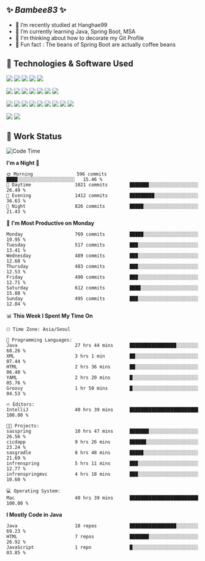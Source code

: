 ##  ✨ _Bambee83_ ✨ 

- 🔭 I’m recently studied at Hanghae99
- 🌱 I’m currently learning Java, Spring Boot, MSA
- 🤔 I'm thinking about how to decorate my Git Profile
- 🪹 Fun fact : The beans of Spring Boot are actually coffee beans 

<!-- - 💬 Ask me about ...
- 📫 How to reach me: ...
- 😄 Pronouns: ...
- 👯 I’m looking to collaborate on ...-->

## 🔧  Technologies & Software Used

<img src="https://img.shields.io/badge/Java-007396?style=flat-round&logo=OpenJDK&logoColor=white"/> <img src="https://img.shields.io/badge/Spring-6DB33F?style=flat-round&logo=spring&logoColor=white"/>   <img src="https://img.shields.io/badge/SpringBoot-6DB33F?style=flat-round&logo=springboot&logoColor=white"/>  <img src="https://img.shields.io/badge/SpringSecurity-6DB33F?style=flat-round&logo=SpringSecurity&logoColor=white"/>   <img src="https://img.shields.io/badge/JSON Web Token-000000?style=flat-round&logo=JSON Web Tokens&logoColor=white"/> 

<img src="https://img.shields.io/badge/github-181717?style=flat-round&logo=github&logoColor=white"/> <img src="https://img.shields.io/badge/git-F05032?style=flat-round&logo=git&logoColor=white"/> <img src="https://img.shields.io/badge/githubactions-2088FF?style=flat-round&logo=githubactions&logoColor=white"/>  <img src="https://img.shields.io/badge/Gradle-02303A?style=flat-round&logo=Gradle&logoColor=white"/>  <img src="https://img.shields.io/badge/IntelliJIDEA-000000?style=flat-round&logo=IntelliJIDEA&logoColor=white"/>  <img src="https://img.shields.io/badge/Postman-FF6C37?style=flat-round&logo=Postman&logoColor=white"/>  <img src="https://img.shields.io/badge/Sourcetree-0052CC?style=flat-round&logo=Sourcetree&logoColor=white"/>

<img src="https://img.shields.io/badge/AmazonS3-569A31?style=flat-round&logo=AmazonS3&logoColor=white"/>  <img src="https://img.shields.io/badge/AmazonEC2-FF9900?style=flat-round&logo=AmazonEC2&logoColor=white"/>  <img src="https://img.shields.io/badge/AmazonRDS-527FFF?style=flat-round&logo=AmazonRDS&logoColor=white"/>  <img src="https://img.shields.io/badge/MySQL-4479A1?style=flat-round&logo=MySQL&logoColor=white"/>  <img src="https://img.shields.io/badge/MongoDB-47A248?style=flat-round&logo=MongoDB&logoColor=white"/> <img src="https://img.shields.io/badge/Ubuntu-E95420?style=flat-round&logo=Ubuntu&logoColor=white"/> <img src="https://img.shields.io/badge/FileZilla-BF0000?style=flat-round&logo=filezilla&logoColor=white"/> <img src="https://img.shields.io/badge/Notion-000000?style=flat-round&logo=Notion&logoColor=white"/> <img src="https://img.shields.io/badge/Slack-F06A6A?style=flat-round&logo=slack&logoColor=white"/>

<img src="https://img.shields.io/badge/AmazonCloudfront-3693F3?style=flat-round&logo=iCloud&logoColor=white"/> <img src="https://img.shields.io/badge/ApacheJMeter-D22128?style=flat-round&logo=apachejmeter&logoColor=white"/> 
 
<!-- Markdown lang
[![Bambee83 Badge](https://img.shields.io/badge/Bambee83'blog-4A154B.svg?&style=for-the-badge&logo=Bloglovin&link=https://blog.naver.com/bambee83)](https://blog.naver.com/bambee83)
## 🚀  GitHub stats & Top Langs
[![Bambee83's GitHub stats-Dark](https://github-readme-stats.vercel.app/api?username=bambee83&show_icons=true&theme=dark#gh-dark-mode-only)]((https://github.com/bambee83/github-readme-stats#gh-dark-mode-only))
![Top Langs-Dark](https://github-readme-stats.vercel.app/api/top-langs/?username=bambee83&layout=compact&theme=dark#gh-dark-mode-only)
## 🐳   Project
[mini project - SeoulCulturePort](https://github.com/event-information)
[clone coding - Instaclone](https://github.com/instaclone8)
[final project - emotrak](https://github.com/EmoTrak)
[![bambee83's wakatime stats](https://github-readme-stats.vercel.app/api/wakatime?username=bambee83)]
 -->
## 🐳 Work Status
<!--START_SECTION:waka-->
![Code Time](http://img.shields.io/badge/Code%20Time-233%20hrs%2053%20mins-blue)

**I'm a Night 🦉** 

```text
🌞 Morning                596 commits         ████░░░░░░░░░░░░░░░░░░░░░   15.46 % 
🌆 Daytime                1021 commits        ███████░░░░░░░░░░░░░░░░░░   26.49 % 
🌃 Evening                1412 commits        █████████░░░░░░░░░░░░░░░░   36.63 % 
🌙 Night                  826 commits         █████░░░░░░░░░░░░░░░░░░░░   21.43 % 
```
📅 **I'm Most Productive on Monday** 

```text
Monday                   769 commits         █████░░░░░░░░░░░░░░░░░░░░   19.95 % 
Tuesday                  517 commits         ███░░░░░░░░░░░░░░░░░░░░░░   13.41 % 
Wednesday                489 commits         ███░░░░░░░░░░░░░░░░░░░░░░   12.68 % 
Thursday                 483 commits         ███░░░░░░░░░░░░░░░░░░░░░░   12.53 % 
Friday                   490 commits         ███░░░░░░░░░░░░░░░░░░░░░░   12.71 % 
Saturday                 612 commits         ████░░░░░░░░░░░░░░░░░░░░░   15.88 % 
Sunday                   495 commits         ███░░░░░░░░░░░░░░░░░░░░░░   12.84 % 
```


📊 **This Week I Spent My Time On** 

```text
🕑︎ Time Zone: Asia/Seoul

💬 Programming Languages: 
Java                     27 hrs 44 mins      █████████████████░░░░░░░░   68.26 % 
XML                      3 hrs 1 min         ██░░░░░░░░░░░░░░░░░░░░░░░   07.44 % 
HTML                     2 hrs 36 mins       ██░░░░░░░░░░░░░░░░░░░░░░░   06.40 % 
YAML                     2 hrs 20 mins       █░░░░░░░░░░░░░░░░░░░░░░░░   05.76 % 
Groovy                   1 hr 50 mins        █░░░░░░░░░░░░░░░░░░░░░░░░   04.53 % 

🔥 Editors: 
IntelliJ                 40 hrs 39 mins      █████████████████████████   100.00 % 

🐱‍💻 Projects: 
sasspring                10 hrs 47 mins      ███████░░░░░░░░░░░░░░░░░░   26.56 % 
cicdapp                  9 hrs 26 mins       ██████░░░░░░░░░░░░░░░░░░░   23.24 % 
sasgradle                8 hrs 48 mins       █████░░░░░░░░░░░░░░░░░░░░   21.69 % 
infrenspring             5 hrs 11 mins       ███░░░░░░░░░░░░░░░░░░░░░░   12.77 % 
infrenspringmvc          4 hrs 18 mins       ███░░░░░░░░░░░░░░░░░░░░░░   10.60 % 

💻 Operating System: 
Mac                      40 hrs 39 mins      █████████████████████████   100.00 % 
```

**I Mostly Code in Java** 

```text
Java                     18 repos            █████████████████░░░░░░░░   69.23 % 
HTML                     7 repos             ███████░░░░░░░░░░░░░░░░░░   26.92 % 
JavaScript               1 repo              █░░░░░░░░░░░░░░░░░░░░░░░░   03.85 % 
```




<!--END_SECTION:waka-->
